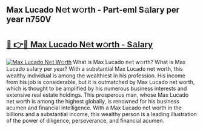 ## Max Lucado N𝚎t w𝚘rth - Part-emI S𝚊lary per year n750V

# <h2><a href="http://gc34o7n.nevu.top/?p=Max+Lucado">🔗 👉🔴 Max Lucado N𝚎t w𝚘rth - S𝚊lary</a></h2>

[![Max Lucado N𝚎t W𝚘rth](https://i.imgur.com/Oavwk0R.jpeg)](http://gc34o7n.nevu.top/?p=Max+Lucado)
What is Max Lucado n𝚎t w𝚘rth? What is Max Lucado s𝚊lary per year?
With a substantial Max Lucado net worth, this wealthy individual is among the wealthiest in his profession. His income from his job is considerable, but it is outmatched by Max Lucado net worth, which is thought to be amplified by his numerous business interests and extensive real estate holdings. This prosperous man, whose Max Lucado net worth is among the highest globally, is renowned for his business acumen and financial intelligence. With a Max Lucado net worth in the billions and a substantial income, this wealthy person is a leading illustration of the power of diligence, perseverance, and financial acumen.
